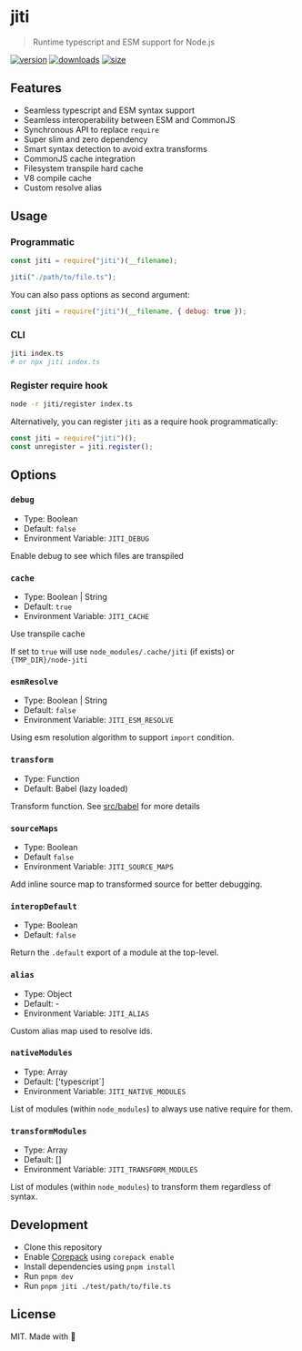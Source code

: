 # jiti

> Runtime typescript and ESM support for Node.js

[![version][npm-v-src]][npm-v-href]
[![downloads][npm-d-src]][npm-d-href]
[![size][size-src]][size-href]

## Features

- Seamless typescript and ESM syntax support
- Seamless interoperability between ESM and CommonJS
- Synchronous API to replace `require`
- Super slim and zero dependency
- Smart syntax detection to avoid extra transforms
- CommonJS cache integration
- Filesystem transpile hard cache
- V8 compile cache
- Custom resolve alias

## Usage

### Programmatic

```js
const jiti = require("jiti")(__filename);

jiti("./path/to/file.ts");
```

You can also pass options as second argument:

```js
const jiti = require("jiti")(__filename, { debug: true });
```

### CLI

```bash
jiti index.ts
# or npx jiti index.ts
```

### Register require hook

```bash
node -r jiti/register index.ts
```

Alternatively, you can register `jiti` as a require hook programmatically:

```js
const jiti = require("jiti")();
const unregister = jiti.register();
```

## Options

### `debug`

- Type: Boolean
- Default: `false`
- Environment Variable: `JITI_DEBUG`

Enable debug to see which files are transpiled

### `cache`

- Type: Boolean | String
- Default: `true`
- Environment Variable: `JITI_CACHE`

Use transpile cache

If set to `true` will use `node_modules/.cache/jiti` (if exists) or `{TMP_DIR}/node-jiti`

### `esmResolve`

- Type: Boolean | String
- Default: `false`
- Environment Variable: `JITI_ESM_RESOLVE`

Using esm resolution algorithm to support `import` condition.

### `transform`

- Type: Function
- Default: Babel (lazy loaded)

Transform function. See [src/babel](./src/babel.ts) for more details

### `sourceMaps`

- Type: Boolean
- Default `false`
- Environment Variable: `JITI_SOURCE_MAPS`

Add inline source map to transformed source for better debugging.

### `interopDefault`

- Type: Boolean
- Default: `false`

Return the `.default` export of a module at the top-level.

### `alias`

- Type: Object
- Default: -
- Environment Variable: `JITI_ALIAS`

Custom alias map used to resolve ids.

### `nativeModules`

- Type: Array
- Default: ['typescript`]
- Environment Variable: `JITI_NATIVE_MODULES`

List of modules (within `node_modules`) to always use native require for them.

### `transformModules`

- Type: Array
- Default: []
- Environment Variable: `JITI_TRANSFORM_MODULES`

List of modules (within `node_modules`) to transform them regardless of syntax.

## Development

- Clone this repository
- Enable [Corepack](https://github.com/nodejs/corepack) using `corepack enable`
- Install dependencies using `pnpm install`
- Run `pnpm dev`
- Run `pnpm jiti ./test/path/to/file.ts`

## License

MIT. Made with 💖

<!-- Refs -->

[npm-v-src]: https://img.shields.io/npm/v/jiti?style=flat-square

[npm-v-href]: https://npmjs.com/package/jiti

[npm-d-src]: https://img.shields.io/npm/dm/jiti?style=flat-square

[npm-d-href]: https://npmjs.com/package/jiti

[github-actions-src]: https://img.shields.io/github/workflow/status/unjs/jiti/ci/master?style=flat-square

[github-actions-href]: https://github.com/unjs/jiti/actions?query=workflow%3Aci

[size-src]: https://packagephobia.now.sh/badge?p=jiti

[size-href]: https://packagephobia.now.sh/result?p=jiti
